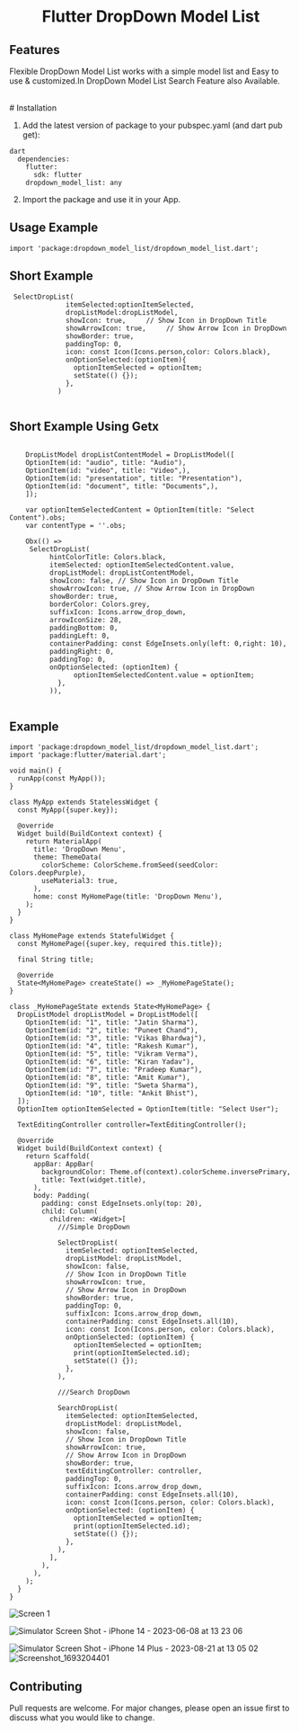 <h1 align="center">Flutter DropDown Model List</h1>

## Features
Flexible DropDown Model List works with a simple model list and Easy to use & customized.In DropDown Model List Search Feature also Available.

<br>
# Installation

1. Add the latest version of package to your pubspec.yaml (and dart pub get):

```
dart
  dependencies:
    flutter:
      sdk: flutter
    dropdown_model_list: any
```

2. Import the package and use it in your App.

## Usage Example

```
import 'package:dropdown_model_list/dropdown_model_list.dart';

```

## Short Example

```
 SelectDropList(
              itemSelected:optionItemSelected,
              dropListModel:dropListModel,
              showIcon: true,     // Show Icon in DropDown Title
              showArrowIcon: true,     // Show Arrow Icon in DropDown
              showBorder: true,
              paddingTop: 0,
              icon: const Icon(Icons.person,color: Colors.black),
              onOptionSelected:(optionItem){
                optionItemSelected = optionItem;
                setState(() {});
              },
            )
            
```

## Short Example Using Getx

```

    DropListModel dropListContentModel = DropListModel([
    OptionItem(id: "audio", title: "Audio"),
    OptionItem(id: "video", title: "Video",),
    OptionItem(id: "presentation", title: "Presentation"),
    OptionItem(id: "document", title: "Documents",),
    ]);
  
    var optionItemSelectedContent = OptionItem(title: "Select Content").obs;
    var contentType = ''.obs;
     
    Obx(() =>
     SelectDropList(
          hintColorTitle: Colors.black,
          itemSelected: optionItemSelectedContent.value,
          dropListModel: dropListContentModel,
          showIcon: false, // Show Icon in DropDown Title
          showArrowIcon: true, // Show Arrow Icon in DropDown
          showBorder: true,
          borderColor: Colors.grey,
          suffixIcon: Icons.arrow_drop_down,
          arrowIconSize: 28,
          paddingBottom: 0,
          paddingLeft: 0,
          containerPadding: const EdgeInsets.only(left: 0,right: 10),
          paddingRight: 0,
          paddingTop: 0,
          onOptionSelected: (optionItem) {
                optionItemSelectedContent.value = optionItem;
            },
          )),
            
```


## Example

```
import 'package:dropdown_model_list/dropdown_model_list.dart';
import 'package:flutter/material.dart';

void main() {
  runApp(const MyApp());
}

class MyApp extends StatelessWidget {
  const MyApp({super.key});

  @override
  Widget build(BuildContext context) {
    return MaterialApp(
      title: 'DropDown Menu',
      theme: ThemeData(
        colorScheme: ColorScheme.fromSeed(seedColor: Colors.deepPurple),
        useMaterial3: true,
      ),
      home: const MyHomePage(title: 'DropDown Menu'),
    );
  }
}

class MyHomePage extends StatefulWidget {
  const MyHomePage({super.key, required this.title});

  final String title;

  @override
  State<MyHomePage> createState() => _MyHomePageState();
}

class _MyHomePageState extends State<MyHomePage> {
  DropListModel dropListModel = DropListModel([
    OptionItem(id: "1", title: "Jatin Sharma"),
    OptionItem(id: "2", title: "Puneet Chand"),
    OptionItem(id: "3", title: "Vikas Bhardwaj"),
    OptionItem(id: "4", title: "Rakesh Kumar"),
    OptionItem(id: "5", title: "Vikram Verma"),
    OptionItem(id: "6", title: "Kiran Yadav"),
    OptionItem(id: "7", title: "Pradeep Kumar"),
    OptionItem(id: "8", title: "Amit Kumar"),
    OptionItem(id: "9", title: "Sweta Sharma"),
    OptionItem(id: "10", title: "Ankit Bhist"),
  ]);
  OptionItem optionItemSelected = OptionItem(title: "Select User");

  TextEditingController controller=TextEditingController();

  @override
  Widget build(BuildContext context) {
    return Scaffold(
      appBar: AppBar(
        backgroundColor: Theme.of(context).colorScheme.inversePrimary,
        title: Text(widget.title),
      ),
      body: Padding(
        padding: const EdgeInsets.only(top: 20),
        child: Column(
          children: <Widget>[
            ///Simple DropDown 
            
            SelectDropList(
              itemSelected: optionItemSelected,
              dropListModel: dropListModel,
              showIcon: false,
              // Show Icon in DropDown Title
              showArrowIcon: true,
              // Show Arrow Icon in DropDown
              showBorder: true,
              paddingTop: 0,
              suffixIcon: Icons.arrow_drop_down,
              containerPadding: const EdgeInsets.all(10),
              icon: const Icon(Icons.person, color: Colors.black),
              onOptionSelected: (optionItem) {
                optionItemSelected = optionItem;
                print(optionItemSelected.id);
                setState(() {});
              },
            ),
            
            ///Search DropDown 
            
            SearchDropList(
              itemSelected: optionItemSelected,
              dropListModel: dropListModel,
              showIcon: false,
              // Show Icon in DropDown Title
              showArrowIcon: true,
              // Show Arrow Icon in DropDown
              showBorder: true,
              textEditingController: controller,
              paddingTop: 0,
              suffixIcon: Icons.arrow_drop_down,
              containerPadding: const EdgeInsets.all(10),
              icon: const Icon(Icons.person, color: Colors.black),
              onOptionSelected: (optionItem) {
                optionItemSelected = optionItem;
                print(optionItemSelected.id);
                setState(() {});
              },
            ),
          ],
        ),
      ),
    );
  }
}

```
![Screen 1](https://github.com/sharmajatin1997/dropdown_model_list/assets/80152469/c8f9449a-c440-4c36-bcf9-62c67cfc01af)

![Simulator Screen Shot - iPhone 14 - 2023-06-08 at 13 23 06](https://github.com/sharmajatin1997/dropdown_model_list/assets/80152469/f65c1dae-3492-4929-afbb-566f0bcb8366)

![Simulator Screen Shot - iPhone 14 Plus - 2023-08-21 at 13 05 02](https://github.com/sharmajatin1997/dropdown_model_list/assets/80152469/77679cde-47c5-4793-9c21-42f104803d9b)
![Screenshot_1693204401](https://github.com/sharmajatin1997/dropdown_model_list/assets/80152469/aa72000e-3d5d-4203-841f-4c6374c9b831)


## Contributing
Pull requests are welcome. For major changes, please open an issue first to discuss what you would like to change.
